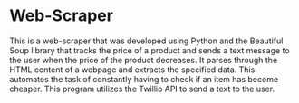 # Web-Scraper
This is a web-scraper that was developed using Python and the Beautiful Soup library that tracks the price of a product and sends a text message to the user when the price of the product decreases. It parses through the HTML content of a webpage and extracts the specified data. This automates the task of constantly having to check if an item has become cheaper. This program utilizes the Twillio API to send a text to the user.

